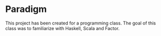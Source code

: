 Paradigm
========
This project has been created for a programming class.
The goal of this class was to familiarize with Haskell, Scala and Factor.
